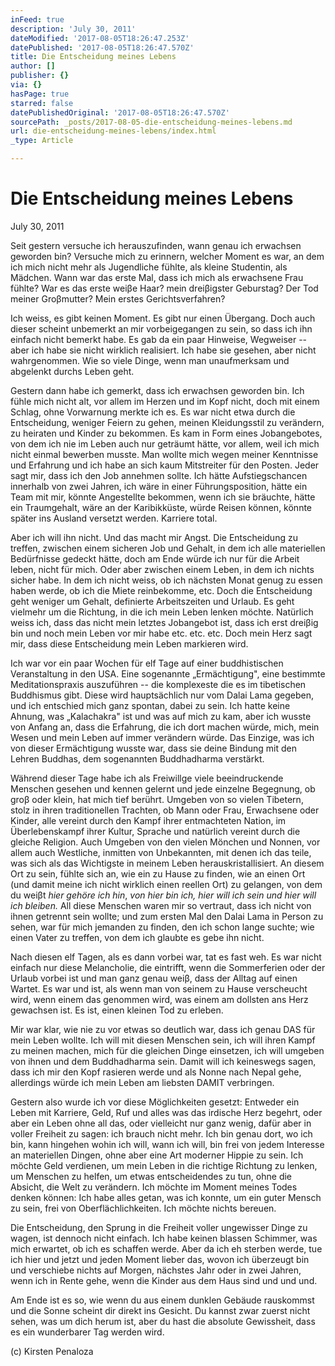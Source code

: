 ```yaml
---
inFeed: true
description: 'July 30, 2011'
dateModified: '2017-08-05T18:26:47.253Z'
datePublished: '2017-08-05T18:26:47.570Z'
title: Die Entscheidung meines Lebens
author: []
publisher: {}
via: {}
hasPage: true
starred: false
datePublishedOriginal: '2017-08-05T18:26:47.570Z'
sourcePath: _posts/2017-08-05-die-entscheidung-meines-lebens.md
url: die-entscheidung-meines-lebens/index.html
_type: Article

---
```

# **Die Entscheidung meines Lebens**

July 30, 2011

Seit gestern versuche ich herauszufinden, wann genau ich erwachsen geworden bin? Versuche mich zu erinnern, welcher Moment es war, an dem ich mich nicht mehr als Jugendliche fühlte, als kleine Studentin, als Mädchen. Wann war das erste Mal, dass ich mich als erwachsene Frau fühlte? War es das erste weiβe Haar? mein dreiβigster Geburstag? Der Tod meiner Groβmutter? Mein erstes Gerichtsverfahren?

Ich weiss, es gibt keinen Moment. Es gibt nur einen Übergang. Doch auch dieser scheint unbemerkt an mir vorbeigegangen zu sein, so dass ich ihn einfach nicht bemerkt habe. Es gab da ein paar Hinweise, Wegweiser -- aber ich habe sie nicht wirklich realisiert. Ich habe sie gesehen, aber nicht wahrgenommen. Wie so viele Dinge, wenn man unaufmerksam und abgelenkt durchs Leben geht.

Gestern dann habe ich gemerkt, dass ich erwachsen geworden bin. Ich fühle mich nicht alt, vor allem im Herzen und im Kopf nicht, doch mit einem Schlag, ohne Vorwarnung merkte ich es. Es war nicht etwa durch die Entscheidung, weniger Feiern zu gehen, meinen Kleidungsstil zu verändern, zu heiraten und Kinder zu bekommen. Es kam in Form eines Jobangebotes, von dem ich nie im Leben auch nur geträumt hätte, vor allem, weil ich mich nicht einmal bewerben musste. Man wollte mich wegen meiner Kenntnisse und Erfahrung und ich habe an sich kaum Mitstreiter für den Posten. Jeder sagt mir, dass ich den Job annehmen sollte. Ich hätte Aufstiegschancen innerhalb von zwei Jahren, ich wäre in einer Führungsposition, hätte ein Team mit mir, könnte Angestellte bekommen, wenn ich sie bräuchte, hätte ein Traumgehalt, wäre an der Karibikküste, würde Reisen können, könnte später ins Ausland versetzt werden. Karriere total.

Aber ich will ihn nicht. Und das macht mir Angst. Die Entscheidung zu treffen, zwischen einem sicheren Job und Gehalt, in dem ich alle materiellen Bedürfnisse gedeckt hätte, doch am Ende würde ich nur für die Arbeit leben, nicht für mich. Oder aber zwischen einem Leben, in dem ich nichts sicher habe. In dem ich nicht weiss, ob ich nächsten Monat genug zu essen haben werde, ob ich die Miete reinbekomme, etc. Doch die Entscheidung geht weniger um Gehalt, definierte Arbeitszeiten und Urlaub. Es geht vielmehr um die Richtung, in die ich mein Leben lenken möchte. Natürlich weiss ich, dass das nicht mein letztes Jobangebot ist, dass ich erst dreiβig bin und noch mein Leben vor mir habe etc. etc. etc. Doch mein Herz sagt mir, dass diese Entscheidung mein Leben markieren wird.

Ich war vor ein paar Wochen für elf Tage auf einer buddhistischen Veranstaltung in den USA. Eine sogenannte „Ermächtigung", eine bestimmte Meditationspraxis auszuführen -- die komplexeste die es im tibetischen Buddhismus gibt. Diese wird hauptsächlich nur vom Dalai Lama gegeben, und ich entschied mich ganz spontan, dabei zu sein. Ich hatte keine Ahnung, was „Kalachakra" ist und was auf mich zu kam, aber ich wusste von Anfang an, dass die Erfahrung, die ich dort machen würde, mich, mein Wesen und mein Leben auf immer verändern würde. Das Einzige, was ich von dieser Ermächtigung wusste war, dass sie deine Bindung mit den Lehren Buddhas, dem sogenannten Buddhadharma verstärkt.

Während dieser Tage habe ich als Freiwillge viele beeindruckende Menschen gesehen und kennen gelernt und jede einzelne Begegnung, ob groβ oder klein, hat mich tief berührt. Umgeben von so vielen Tibetern, stolz in ihren traditionellen Trachten, ob Mann oder Frau, Erwachsene oder Kinder, alle vereint durch den Kampf ihrer entmachteten Nation, im Überlebenskampf ihrer Kultur, Sprache und natürlich vereint durch die gleiche Religion. Auch Umgeben von den vielen Mönchen und Nonnen, vor allem auch Westliche, inmitten von Unbekannten, mit denen ich das teile, was sich als das Wichtigste in meinem Leben herauskristallisiert. An diesem Ort zu sein, fühlte sich an, wie ein zu Hause zu finden, wie an einen Ort (und damit meine ich nicht wirklich einen reellen Ort) zu gelangen, von dem du weiβt _hier gehöre ich hin_, _von hier bin ich, hier will ich sein und hier will ich bleiben._ All diese Menschen waren mir so vertraut, dass ich nicht von ihnen getrennt sein wollte; und zum ersten Mal den Dalai Lama in Person zu sehen, war für mich jemanden zu finden, den ich schon lange suchte; wie einen Vater zu treffen, von dem ich glaubte es gebe ihn nicht.

Nach diesen elf Tagen, als es dann vorbei war, tat es fast weh. Es war nicht einfach nur diese Melancholie, die eintrifft, wenn die Sommerferien oder der Urlaub vorbei ist und man ganz genau weiβ, dass der Alltag auf einen Wartet. Es war und ist, als wenn man von seinem zu Hause verscheucht wird, wenn einem das genommen wird, was einem am dollsten ans Herz gewachsen ist. Es ist, einen kleinen Tod zu erleben.

Mir war klar, wie nie zu vor etwas so deutlich war, dass ich genau DAS für mein Leben wollte. Ich will mit diesen Menschen sein, ich will ihren Kampf zu meinen machen, mich für die gleichen Dinge einsetzen, ich will umgeben von ihnen und dem Buddhadharma sein. Damit will ich keineswegs sagen, dass ich mir den Kopf rasieren werde und als Nonne nach Nepal gehe, allerdings würde ich mein Leben am liebsten DAMIT verbringen.

Gestern also wurde ich vor diese Möglichkeiten gesetzt: Entweder ein Leben mit Karriere, Geld, Ruf und alles was das irdische Herz begehrt, oder aber ein Leben ohne all das, oder vielleicht nur ganz wenig, dafür aber in voller Freiheit zu sagen: ich brauch nicht mehr. Ich bin genau dort, wo ich bin, kann hingehen wohin ich will, wann ich will, bin frei von jedem Interesse an materiellen Dingen, ohne aber eine Art moderner Hippie zu sein. Ich möchte Geld verdienen, um mein Leben in die richtige Richtung zu lenken, um Menschen zu helfen, um etwas entscheidendes zu tun, ohne die Absicht, die Welt zu verändern. Ich möchte im Moment meines Todes denken können: Ich habe alles getan, was ich konnte, um ein guter Mensch zu sein, frei von Oberflächlichkeiten. Ich möchte nichts bereuen.

Die Entscheidung, den Sprung in die Freiheit voller ungewisser Dinge zu wagen, ist dennoch nicht einfach. Ich habe keinen blassen Schimmer, was mich erwartet, ob ich es schaffen werde. Aber da ich eh sterben werde, tue ich hier und jetzt und jeden Moment lieber das, wovon ich überzeugt bin und verschiebe nichts auf Morgen, nächstes Jahr oder in zwei Jahren, wenn ich in Rente gehe, wenn die Kinder aus dem Haus sind und und und.

Am Ende ist es so, wie wenn du aus einem dunklen Gebäude rauskommst und die Sonne scheint dir direkt ins Gesicht. Du kannst zwar zuerst nicht sehen, was um dich herum ist, aber du hast die absolute Gewissheit, dass es ein wunderbarer Tag werden wird.

(c) Kirsten Penaloza
